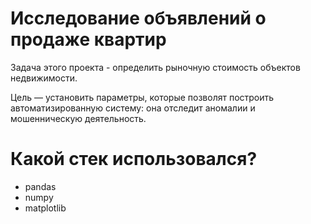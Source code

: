 # Исследование объявлений о продаже квартир
Задача этого проекта - определить рыночную стоимость объектов недвижимости.

Цель — установить параметры, которые позволят построить автоматизированную систему: она отследит аномалии и мошенническую деятельность.

# Какой стек использовался?
- pandas
- numpy
- matplotlib
